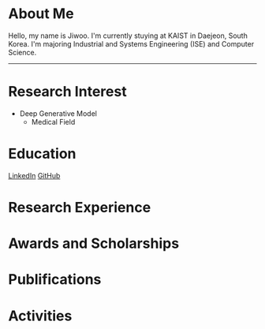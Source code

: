 # About Me
Hello, my name is Jiwoo. I'm currently stuying at KAIST in Daejeon, South Korea. I'm majoring Industrial and Systems Engineering (ISE) and Computer Science.

***

# Research Interest
- Deep Generative Model
  - Medical Field

# Education
[LinkedIn](www.naver.com)             [GitHub](www.google.com)

# Research Experience


# Awards and Scholarships


# Publifications


# Activities
